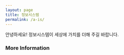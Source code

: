 ```yaml
---
layout: page
title: 정보시스템
permalink: /a-is/
---
```


안녕하세요! 정보시스템이 세상에 가치를 더해 주길 바랍니다.

### More Information


